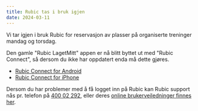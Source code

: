 ```yaml
---
title: Rubic tas i bruk igjen
date: 2024-03-11
---
```


Vi tar igjen i bruk Rubic for reservasjon av plasser på organiserte
treninger mandag og torsdag.

Den gamle "Rubic LagetMitt" appen er nå blitt byttet ut med "Rubic
Connect", så dersom du ikke har oppdatert enda må dette gjøres.

* [Rubic Connect for Android](https://play.google.com/store/apps/details?id=com.rubic.connect)
* [Rubic Connect for iPhone](https://apps.apple.com/us/app/rubic-connect/id1533645044)

Dersom du har problemer med å få logget inn på Rubic kan Rubic support
nås pr. telefon på [400 02 292](tel:004740002292), eller deres [online
brukerveiledninger finnes her](https://rubic.zendesk.com/hc/no).
